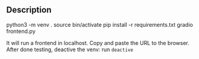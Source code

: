 ## Description

python3 -m venv .
source bin/activate
pip install -r requirements.txt
gradio frontend.py

It will run a frontend in localhost. Copy and paste the URL to the browser.
After done testing, deactive the venv: run `deactive`
